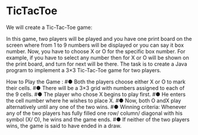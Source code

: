 # TicTacToe

We will create a Tic-Tac-Toe game:

In this game, two players will be played and you have one print board on the screen where from 1 to 9 numbers will be displayed or you can say it box number. Now, you have to choose X or O for the specific box number. For example, if you have to select any number then for X or O will be shown on the print board, and turn for next will be there. The task is to create a Java program to implement a 3×3 Tic-Tac-Toe game for two players.

How to Play the Game :
#● Both the players choose either ​X​ or ​O​ to mark their cells.
#● There will be a 3×3 grid with numbers assigned to each of the 9 cells.
#● The player who chose ​X​ begins to play first.
#● He enters the cell number where he wishes to place ​X​.
#● Now, both ​O ​and ​X​ play alternatively until any one of the two wins.
#● Winning criteria: Whenever any of the two players has fully filled one row/ column/ diagonal with his symbol (X/ O), he wins and the game ends.
#● If neither of the two players wins, the game is said to have ended in a draw​.

